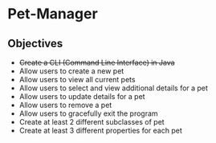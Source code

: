 # Pet-Manager
## Objectives
- ~~Create a CLI (Command Line Interface) in Java~~
- Allow users to create a new pet
- Allow users to view all current pets
- Allow users to select and view additional details for a pet
- Allow users to update details for a pet
- Allow users to remove a pet
- Allow users to gracefully exit the program
- Create at least 2 different subclasses of pet
- Create at least 3 different properties for each pet
